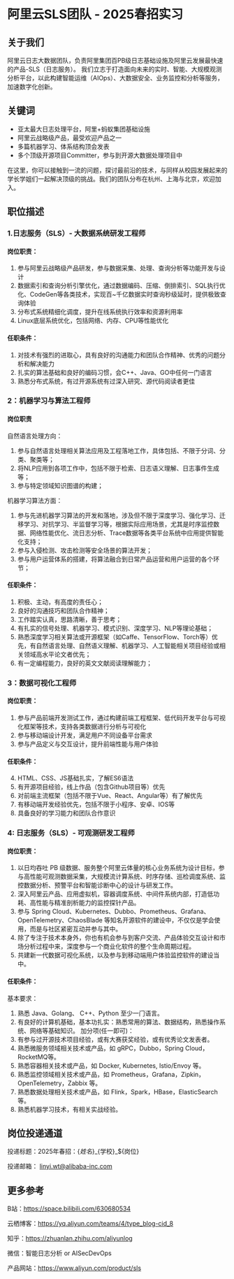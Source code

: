 # 阿里云SLS团队 - 2025春招实习

## 关于我们
阿里云日志大数据团队，负责阿里集团百PB级日志基础设施及阿里云发展最快速的产品-SLS（日志服务）。
我们立志于打造面向未来的实时、智能、大规模观测分析平台，以此构建智能运维（AIOps）、大数据安全、业务监控和分析等服务，加速数字化创新。

## 关键词
- 亚太最大日志处理平台，阿里+蚂蚁集团基础设施
- 阿里云战略级产品，最受欢迎产品之一
- 多篇机器学习、体系结构顶会发表
- 多个顶级开源项目Committer，参与到开源大数据处理项目中

在这里，你可以接触到一流的问题，探讨最前沿的技术，与同样从校园发展起来的学长学姐们一起解决顶级的挑战。我们的团队分布在杭州、上海与北京，欢迎加入。

## 职位描述
### 1.日志服务（SLS）- 大数据系统研发工程师

#### 岗位职责：
1. 参与阿里云战略级产品研发，参与数据采集、处理、查询分析等功能开发与设计
2. 数据索引和查询分析引擎优化，通过数据编码、压缩、倒排索引、SQL执行优化、CodeGen等各类技术，实现百~千亿数据实时查询秒级延时，提供极致查询体验
3. 分布式系统精细化调度，提升在线系统执行效率和资源利用率
4. Linux底层系统优化，包括网络、内存、CPU等性能优化

#### 任职条件：
1. 对技术有强烈的进取心，具有良好的沟通能力和团队合作精神、优秀的问题分析和解决能力
2. 扎实的算法基础和良好的编码习惯，会C++、Java、GO中任何一门语言
3. 熟悉分布式系统，有过开源系统有过深入研究、源代码阅读者更佳

### 2：机器学习与算法工程师

#### 岗位职责
自然语言处理方向：

1. 参与自然语言处理相关算法应用及工程落地工作，具体包括、不限于分词、分类、聚类等；
2. 将NLP应用到各项工作中，包括不限于检索、日志语义理解、日志事件生成等；
3. 参与特定领域知识图谱的构建；

机器学习算法方面：

1. 参与先进机器学习算法的开发和落地，涉及但不限于深度学习、强化学习、迁移学习、对抗学习、半监督学习等，根据实际应用场景，尤其是时序监控数据、网络性能优化、流日志分析、Trace数据等各类平台系统中应用提供智能化支持；
2. 参与入侵检测、攻击检测等安全场景的算法开发；
3. 参与用户运营体系的搭建，将算法融合到日常产品运营和用户运营的各个环节；

#### 任职条件：
1. 积极、主动，有高度的责任心；
2. 良好的沟通技巧和团队合作精神；
3. 工作踏实认真，思路清晰，善于思考；
4. 有扎实的信号处理、机器学习、模式识别、深度学习、NLP等理论基础；
5. 熟悉深度学习相关算法或开源框架（如Caffe、TensorFlow、Torch等）优先，有自然语言处理、自然语义理解、机器学习、人工智能相关项目经验或相关领域高水平论文者优先；
6. 有一定编程能力，良好的英文文献阅读理解能力；

### 3：数据可视化工程师

#### 岗位职责：
1. 参与产品前端开发测试工作，通过构建前端工程框架、低代码开发平台与可视化框架等技术，支持各类数据进行分析与可视化
2. 参与移动端设计开发，满足用户不同设备平台需求
3. 参与产品定义与交互设计，提升前端性能与用户体验

#### 任职条件：
4. HTML、CSS、JS基础扎实，了解ES6语法
5. 有开源项目经验，线上作品（包含Github项目等）优先
6. 对前端主流框架（包括不限于Vue、React、Angular等）有了解优先
7. 有移动端开发经验优先，包括不限于小程序、安卓、IOS等
8. 具备良好的学习能力和团队合作意识

### 4: 日志服务（SLS）- 可观测研发工程师
#### 岗位职责：
1. 以日均吞吐 PB 级数据、服务整个阿里云体量的核心业务系统为设计目标，参与高性能可观测数据采集，大规模流计算系统、时序存储、巡检调度系统、监控数据分析、预警平台和智能诊断中心的设计与研发工作。
2. 深入阿里云产品、应用虚拟机，容器调度系统、中间件系统内部，打造低功耗、高性能与精准剖析能力的监控探针产品。
3. 参与 Spring Cloud、Kubernetes、Dubbo、Prometheus、Grafana、OpenTelemetry、ChaosBlade 等知名开源软件的建设中，不仅仅是学会使用，而是与社区紧密互动并参与其中。
4. 除了专注于技术本身外，你也有机会参与到客户交流、产品体验交互设计和市场分析过程中来，深度参与一个商业化软件的整个生命周期过程。
5. 共建新一代数据可视化系统，以及参与到移动端用户体验监控软件的建设当中。

#### 任职条件：
基本要求：
1. 熟悉 Java、Golang、 C++、Python 至少一⻔语言。
2. 有良好的计算机基础，基本功扎实：熟悉常用的算法、数据结构，熟悉操作系统、网络等基础知识。
加分项(任一即可)：
1. 有参与过开源技术项目经验，或有大赛获奖经验，或有优秀论文发表者。
2. 熟悉微服务领域相关技术或产品，如 gRPC，Dubbo，Spring Cloud，RocketMQ等。
3. 熟悉容器相关技术或产品，如 Docker, Kubernetes, Istio/Envoy 等。
4. 熟悉监控领域相关技术或产品，如 Prometheus，Grafana，Zipkin，OpenTelemetry，Zabbix 等。
5. 熟悉数据处理相关技术或产品，如 Flink，Spark，HBase，ElasticSearch 等。
6. 熟悉机器学习技术，有相关实战经验。

## 岗位投递通道

投递标题：2025年春招：$\{姓名\}\_$\{学校\}\_$\{岗位\}

投递邮箱： linyi.wt@alibaba-inc.com


## 更多参考
B站：https://space.bilibili.com/630680534

云栖博客：https://yq.aliyun.com/teams/4/type_blog-cid_8

知乎：https://zhuanlan.zhihu.com/aliyunlog

微信：智能日志分析 or AISecDevOps

产品网站：https://www.aliyun.com/product/sls

